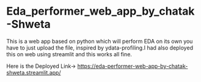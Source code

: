 # Eda_performer_web_app_by_chatak-Shweta
This is a web app based on python which will perform EDA on its own you have to just upload the file, inspired by ydata-profiling.I had also deployed this on web using streamlit and this works all fine.

Here is the Deployed Link->  <https://eda-performer-web-app-by-chatak-shweta.streamlit.app/>
